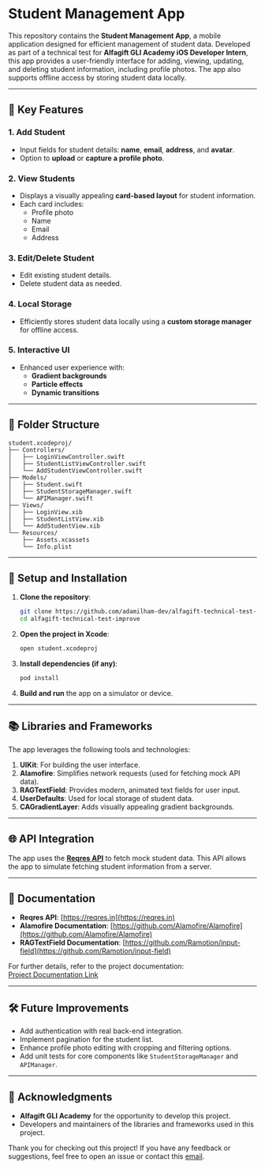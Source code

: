 # Student Management App

This repository contains the **Student Management App**, a mobile application designed for efficient management of student data. Developed as part of a technical test for **Alfagift GLI Academy iOS Developer Intern**, this app provides a user-friendly interface for adding, viewing, updating, and deleting student information, including profile photos. The app also supports offline access by storing student data locally.

---

## 🚀 Key Features

### 1. **Add Student**
- Input fields for student details: **name**, **email**, **address**, and **avatar**.
- Option to **upload** or **capture a profile photo**.

### 2. **View Students**
- Displays a visually appealing **card-based layout** for student information.
- Each card includes:
  - Profile photo
  - Name
  - Email
  - Address

### 3. **Edit/Delete Student**
- Edit existing student details.
- Delete student data as needed.

### 4. **Local Storage**
- Efficiently stores student data locally using a **custom storage manager** for offline access.

### 5. **Interactive UI**
- Enhanced user experience with:
  - **Gradient backgrounds**
  - **Particle effects**
  - **Dynamic transitions**

---

## 📂 Folder Structure

```plaintext
student.xcodeproj/
├── Controllers/
│   ├── LoginViewController.swift
│   ├── StudentListViewController.swift
│   └── AddStudentViewController.swift
├── Models/
│   ├── Student.swift
│   ├── StudentStorageManager.swift
│   └── APIManager.swift
├── Views/
│   ├── LoginView.xib
│   ├── StudentListView.xib
│   └── AddStudentView.xib
└── Resources/
    ├── Assets.xcassets
    └── Info.plist
```

---

## 🔧 Setup and Installation

1. **Clone the repository**:
   ```bash
   git clone https://github.com/adamilham-dev/alfagift-technical-test-improve.git
   cd alfagift-technical-test-improve
   ```

2. **Open the project in Xcode**:
   ```bash
   open student.xcodeproj
   ```

3. **Install dependencies (if any)**:
   ```bash
   pod install
   ```

4. **Build and run** the app on a simulator or device.

---

## 📚 Libraries and Frameworks

The app leverages the following tools and technologies:

1. **UIKit**: For building the user interface.
2. **Alamofire**: Simplifies network requests (used for fetching mock API data).
3. **RAGTextField**: Provides modern, animated text fields for user input.
4. **UserDefaults**: Used for local storage of student data.
5. **CAGradientLayer**: Adds visually appealing gradient backgrounds.

---

## 🌐 API Integration

The app uses the **[Reqres API](https://reqres.in/api/users?page=1)** to fetch mock student data. This API allows the app to simulate fetching student information from a server.

---

## 📖 Documentation
- **Reqres API**: [https://reqres.in](https://reqres.in)
- **Alamofire Documentation**: [https://github.com/Alamofire/Alamofire](https://github.com/Alamofire/Alamofire)
- **RAGTextField Documentation**: [https://github.com/Ramotion/input-field](https://github.com/Ramotion/input-field)

For further details, refer to the project documentation:  
[Project Documentation Link](https://drive.google.com/file/d/1VcWIEaB_ux9LmMA634pVhl5iQQQRccRt/view?usp=sharing)

---

## 🛠 Future Improvements
- Add authentication with real back-end integration.
- Implement pagination for the student list.
- Enhance profile photo editing with cropping and filtering options.
- Add unit tests for core components like `StudentStorageManager` and `APIManager`.

---

## 🤝 Acknowledgments
- **Alfagift GLI Academy** for the opportunity to develop this project.
- Developers and maintainers of the libraries and frameworks used in this project.

Thank you for checking out this project! If you have any feedback or suggestions, feel free to open an issue or contact this [email](adamilham3004@gmail.com).



